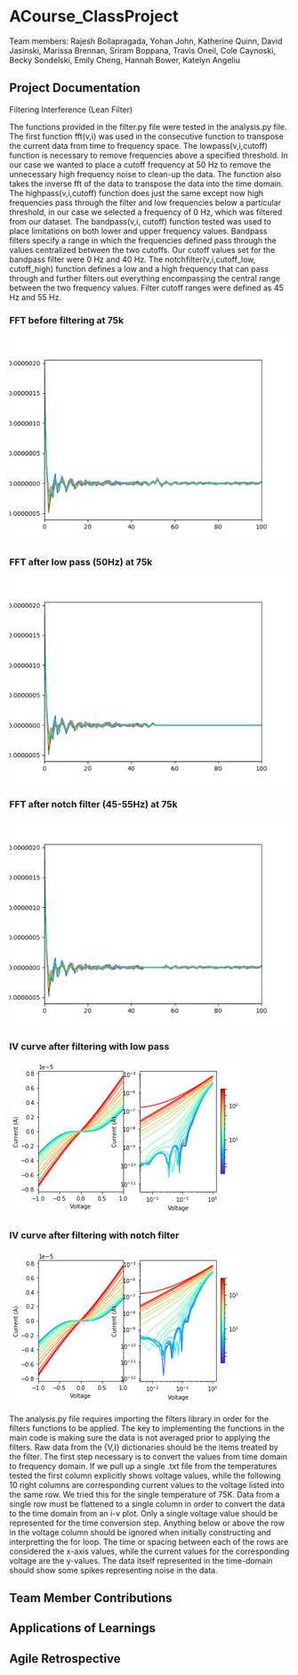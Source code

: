 # ACourse_ClassProject
Team members: Rajesh Bollapragada, Yohan John, Katherine Quinn, David Jasinski, Marissa Brennan, Sriram Boppana, Travis Oneil, Cole Caynoski, Becky Sondelski, Emily Cheng, Hannah Bower, Katelyn Angeliu 

## Project Documentation
Filtering Interference (Lean Filter)

The functions provided in the filter.py file were tested in the analysis.py file. The first function fft(v,i) was used in the consecutive function to transpose the 
current data from time to frequency space. The lowpass(v,i,cutoff) function is necessary to remove frequencies above a specified threshold. In our case we wanted to 
place a cutoff frequency at 50 Hz to remove the unnecessary high frequency noise to clean-up the data. The function also takes the inverse fft of the data to transpose the 
data into the time domain. The highpass(v,i,cutoff) function does just the same except now high frequencies pass through the filter and low frequencies below a particular 
threshold, in our case we selected a frequency of 0 Hz, which was filtered from our dataset. The bandpass(v,i, cutoff) function tested was used to place limitations on
both lower and upper frequency values. Bandpass filters specify a range in which the frequencies defined pass through the values centralized between the two cutoffs. Our cutoff values 
set for the bandpass filter were 0 Hz and 40 Hz. The notchfilter(v,i,cutoff_low, cutoff_high) function defines a low and a high frequency that can pass through and further
filters out everything encompassing the central range between the two frequency values. Filter cutoff ranges were defined as 45 Hz and 55 Hz.  

### FFT before filtering at 75k
![alt text](https://github.com/rajeshkb21/ACourse_ClassPRoject/blob/leanfilter/FFT_Nofilter75k.png)

### FFT after low pass (50Hz) at 75k
![alt text](https://github.com/rajeshkb21/ACourse_ClassPRoject/blob/leanfilter/FFT_Lowpass50Hz_75K.png)

### FFT after notch filter (45-55Hz) at 75k
![alt text](https://github.com/rajeshkb21/ACourse_ClassPRoject/blob/leanfilter/FFT_Notch_Filter_45_55Hz_75k.png)

### IV curve after filtering with low pass
![alt text](https://github.com/rajeshkb21/ACourse_ClassPRoject/blob/leanfilter/Full_IV_Curve_Lowpass_50Hz_75K.png)

### IV curve after filtering with notch filter
![alt text](https://github.com/rajeshkb21/ACourse_ClassPRoject/blob/leanfilter/Full_IV_Curve_Notch_45_55Hz_75K.png)

The analysis.py file requires importing the filters library in order for the filters functions to be applied. The key to implementing the functions in the main code is making sure 
the data is not averaged prior to applying the filters. Raw data from the {V,I} dictionaries should be the items treated by the filter. The first step necessary is to convert the 
values from time domain to frequency domain. If we pull up a single .txt file from the temperatures tested the first column explicitly shows voltage values, while the following 10 
right columns are corresponding current values to the voltage listed into the same row. We tried this for the single temperature of 75K. Data from a single row must be flattened to a single 
column in order to convert the data to the time domain from an i-v plot. Only a single voltage value should be represented for the time conversion step. Anything below or above the row in
the voltage column should be ignored when initially constructing and interpretting the for loop. The time or spacing between each of the rows are considered the x-axis values, while the current
values for the corresponding voltage are the y-values. The data itself represented in the time-domain should show some spikes representing noise in the data. 


## Team Member Contributions

## Applications of Learnings

## Agile Retrospective
